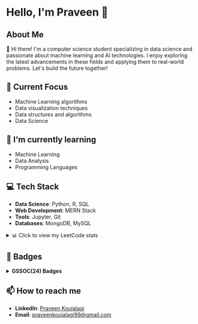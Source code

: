 # Hello, I'm Praveen 👋

## About Me
👋 Hi there! I'm a computer science student specializing in data science and passionate about machine learning and AI technologies. I enjoy exploring the latest advancements in these fields and applying them to real-world problems. Let's build the future together!

## 🔭 Current Focus
- Machine Learning algorithms
- Data visualization techniques
- Data structures and algorithms
- Data Science

## 🌱 I'm currently learning
- Machine Learning
- Data Analysis
- Programming Languages

## 💻 Tech Stack
- **Data Science**: Python, R, SQL
- **Web Development**: MERN Stack
- **Tools**: Jupyter, Git
- **Databases**: MongoDB, MySQL

<details>
  <summary>📊 Click to view my LeetCode stats</summary>
  <br>
  <a href="https://leetcode.com/u/Praveen-koujalagi/" target="_blank">
    <img src="https://leetcard.jacoblin.cool/Praveen-koujalagi?theme=dark&ext=heatmap,contest" alt="LeetCode Stats" />
  </a>
</details>

## 🏅 Badges
<details>	
 <summary><b>GSSOC(24) Badges </b></summary><br>
<div style='display:flex; align-items:center; gap: 10px;' align='center'><a href="https://gssoc.girlscript.tech/leaderboard">
<img src="https://raw.githubusercontent.com/GSSoC24/Postman-Challenge/main/docs/assets/Postman%20White.png" width="100px" height="100px" />
  <img src="https://raw.githubusercontent.com/GSSoC24/Postman-Challenge/main/docs/assets/1.png" width="100px" height="100px" />
  <img src="https://raw.githubusercontent.com/GSSoC24/Postman-Challenge/main/docs/assets/2.png" width="100px" height="100px" />
  <img src="https://raw.githubusercontent.com/GSSoC24/Postman-Challenge/main/docs/assets/3.png" width="100px" height="100px" />
  <img src="https://raw.githubusercontent.com/GSSoC24/Postman-Challenge/main/docs/assets/4.png" width="100px" height="100px" />
  <img src="https://raw.githubusercontent.com/GSSoC24/Postman-Challenge/main/docs/assets/5.png" width="100px" height="100px" />
 </a>
</div>
</details>

## 📫 How to reach me
- **LinkedIn**: [Praveen Koujalagi](https://www.linkedin.com/in/praveen-koujalagi/)
- **Email**: [praveenkoujalagi99@gmail.com](mailto:praveenkoujalagi99@gmail.com)
